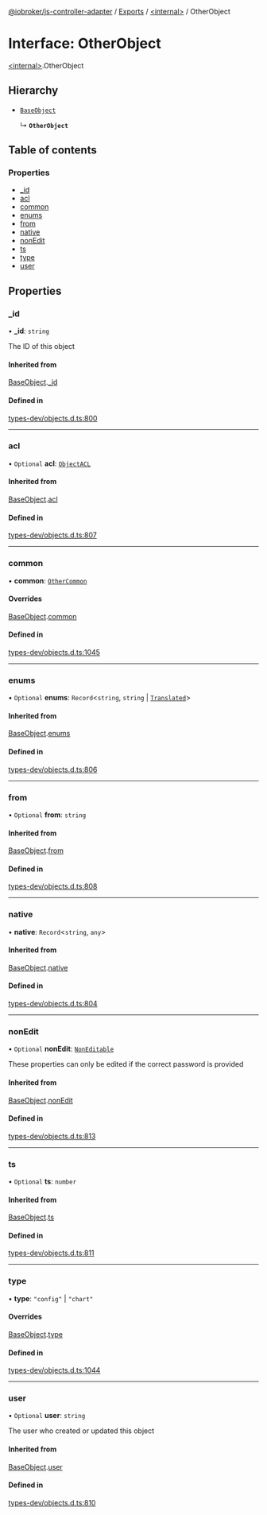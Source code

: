 [@iobroker/js-controller-adapter](../README.md) / [Exports](../modules.md) / [\<internal\>](../modules/internal_.md) / OtherObject

# Interface: OtherObject

[\<internal\>](../modules/internal_.md).OtherObject

## Hierarchy

- [`BaseObject`](internal_.BaseObject.md)

  ↳ **`OtherObject`**

## Table of contents

### Properties

- [\_id](internal_.OtherObject.md#_id)
- [acl](internal_.OtherObject.md#acl)
- [common](internal_.OtherObject.md#common)
- [enums](internal_.OtherObject.md#enums)
- [from](internal_.OtherObject.md#from)
- [native](internal_.OtherObject.md#native)
- [nonEdit](internal_.OtherObject.md#nonedit)
- [ts](internal_.OtherObject.md#ts)
- [type](internal_.OtherObject.md#type)
- [user](internal_.OtherObject.md#user)

## Properties

### \_id

• **\_id**: `string`

The ID of this object

#### Inherited from

[BaseObject](internal_.BaseObject.md).[_id](internal_.BaseObject.md#_id)

#### Defined in

[types-dev/objects.d.ts:800](https://github.com/ioBroker/ioBroker.js-controller/blob/63fb6f8b0/packages/types-dev/objects.d.ts#L800)

___

### acl

• `Optional` **acl**: [`ObjectACL`](internal_.ObjectACL.md)

#### Inherited from

[BaseObject](internal_.BaseObject.md).[acl](internal_.BaseObject.md#acl)

#### Defined in

[types-dev/objects.d.ts:807](https://github.com/ioBroker/ioBroker.js-controller/blob/63fb6f8b0/packages/types-dev/objects.d.ts#L807)

___

### common

• **common**: [`OtherCommon`](internal_.OtherCommon.md)

#### Overrides

[BaseObject](internal_.BaseObject.md).[common](internal_.BaseObject.md#common)

#### Defined in

[types-dev/objects.d.ts:1045](https://github.com/ioBroker/ioBroker.js-controller/blob/63fb6f8b0/packages/types-dev/objects.d.ts#L1045)

___

### enums

• `Optional` **enums**: `Record`\<`string`, `string` \| [`Translated`](../modules/internal_.md#translated)\>

#### Inherited from

[BaseObject](internal_.BaseObject.md).[enums](internal_.BaseObject.md#enums)

#### Defined in

[types-dev/objects.d.ts:806](https://github.com/ioBroker/ioBroker.js-controller/blob/63fb6f8b0/packages/types-dev/objects.d.ts#L806)

___

### from

• `Optional` **from**: `string`

#### Inherited from

[BaseObject](internal_.BaseObject.md).[from](internal_.BaseObject.md#from)

#### Defined in

[types-dev/objects.d.ts:808](https://github.com/ioBroker/ioBroker.js-controller/blob/63fb6f8b0/packages/types-dev/objects.d.ts#L808)

___

### native

• **native**: `Record`\<`string`, `any`\>

#### Inherited from

[BaseObject](internal_.BaseObject.md).[native](internal_.BaseObject.md#native)

#### Defined in

[types-dev/objects.d.ts:804](https://github.com/ioBroker/ioBroker.js-controller/blob/63fb6f8b0/packages/types-dev/objects.d.ts#L804)

___

### nonEdit

• `Optional` **nonEdit**: [`NonEditable`](internal_.NonEditable.md)

These properties can only be edited if the correct password is provided

#### Inherited from

[BaseObject](internal_.BaseObject.md).[nonEdit](internal_.BaseObject.md#nonedit)

#### Defined in

[types-dev/objects.d.ts:813](https://github.com/ioBroker/ioBroker.js-controller/blob/63fb6f8b0/packages/types-dev/objects.d.ts#L813)

___

### ts

• `Optional` **ts**: `number`

#### Inherited from

[BaseObject](internal_.BaseObject.md).[ts](internal_.BaseObject.md#ts)

#### Defined in

[types-dev/objects.d.ts:811](https://github.com/ioBroker/ioBroker.js-controller/blob/63fb6f8b0/packages/types-dev/objects.d.ts#L811)

___

### type

• **type**: ``"config"`` \| ``"chart"``

#### Overrides

[BaseObject](internal_.BaseObject.md).[type](internal_.BaseObject.md#type)

#### Defined in

[types-dev/objects.d.ts:1044](https://github.com/ioBroker/ioBroker.js-controller/blob/63fb6f8b0/packages/types-dev/objects.d.ts#L1044)

___

### user

• `Optional` **user**: `string`

The user who created or updated this object

#### Inherited from

[BaseObject](internal_.BaseObject.md).[user](internal_.BaseObject.md#user)

#### Defined in

[types-dev/objects.d.ts:810](https://github.com/ioBroker/ioBroker.js-controller/blob/63fb6f8b0/packages/types-dev/objects.d.ts#L810)
